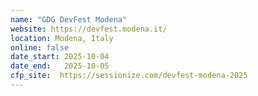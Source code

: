 ```yaml
---
name: "GDG DevFest Modena"
website: https://devfest.modena.it/
location: Modena, Italy
online: false
date_start: 2025-10-04
date_end:   2025-10-05
cfp_site:  https://sessionize.com/devfest-modena-2025
---
```


